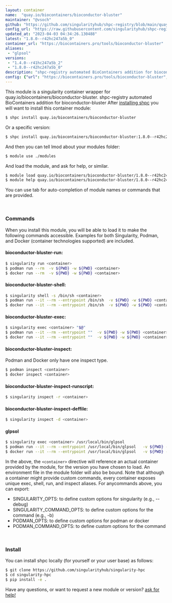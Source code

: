 ```yaml
---
layout: container
name:  "quay.io/biocontainers/bioconductor-bluster"
maintainer: "@vsoch"
github: "https://github.com/singularityhub/shpc-registry/blob/main/quay.io/biocontainers/bioconductor-bluster/container.yaml"
config_url: "https://raw.githubusercontent.com/singularityhub/shpc-registry/main/quay.io/biocontainers/bioconductor-bluster/container.yaml"
updated_at: "2023-04-03 04:34:26.130488"
latest: "1.8.0--r42hc247a5b_0"
container_url: "https://biocontainers.pro/tools/bioconductor-bluster"
aliases:
 - "glpsol"
versions:
 - "1.4.0--r41hc247a5b_2"
 - "1.8.0--r42hc247a5b_0"
description: "shpc-registry automated BioContainers addition for bioconductor-bluster"
config: {"url": "https://biocontainers.pro/tools/bioconductor-bluster", "maintainer": "@vsoch", "description": "shpc-registry automated BioContainers addition for bioconductor-bluster", "latest": {"1.8.0--r42hc247a5b_0": "sha256:896f02361ee91fd38eb21e603100453092fb44b1d6901cb2d35eea610644478d"}, "tags": {"1.4.0--r41hc247a5b_2": "sha256:fcb086716e9c7006fb46c9d012b59dacf803d5d60745487b99cbe2a1d532598e", "1.8.0--r42hc247a5b_0": "sha256:896f02361ee91fd38eb21e603100453092fb44b1d6901cb2d35eea610644478d"}, "docker": "quay.io/biocontainers/bioconductor-bluster", "aliases": {"glpsol": "/usr/local/bin/glpsol"}}
---
```


This module is a singularity container wrapper for quay.io/biocontainers/bioconductor-bluster.
shpc-registry automated BioContainers addition for bioconductor-bluster
After [installing shpc](#install) you will want to install this container module:


```bash
$ shpc install quay.io/biocontainers/bioconductor-bluster
```

Or a specific version:

```bash
$ shpc install quay.io/biocontainers/bioconductor-bluster:1.8.0--r42hc247a5b_0
```

And then you can tell lmod about your modules folder:

```bash
$ module use ./modules
```

And load the module, and ask for help, or similar.

```bash
$ module load quay.io/biocontainers/bioconductor-bluster/1.8.0--r42hc247a5b_0
$ module help quay.io/biocontainers/bioconductor-bluster/1.8.0--r42hc247a5b_0
```

You can use tab for auto-completion of module names or commands that are provided.

<br>

### Commands

When you install this module, you will be able to load it to make the following commands accessible.
Examples for both Singularity, Podman, and Docker (container technologies supported) are included.

#### bioconductor-bluster-run:

```bash
$ singularity run <container>
$ podman run --rm  -v ${PWD} -w ${PWD} <container>
$ docker run --rm  -v ${PWD} -w ${PWD} <container>
```

#### bioconductor-bluster-shell:

```bash
$ singularity shell -s /bin/sh <container>
$ podman run --it --rm --entrypoint /bin/sh  -v ${PWD} -w ${PWD} <container>
$ docker run --it --rm --entrypoint /bin/sh  -v ${PWD} -w ${PWD} <container>
```

#### bioconductor-bluster-exec:

```bash
$ singularity exec <container> "$@"
$ podman run --it --rm --entrypoint ""  -v ${PWD} -w ${PWD} <container> "$@"
$ docker run --it --rm --entrypoint ""  -v ${PWD} -w ${PWD} <container> "$@"
```

#### bioconductor-bluster-inspect:

Podman and Docker only have one inspect type.

```bash
$ podman inspect <container>
$ docker inspect <container>
```

#### bioconductor-bluster-inspect-runscript:

```bash
$ singularity inspect -r <container>
```

#### bioconductor-bluster-inspect-deffile:

```bash
$ singularity inspect -d <container>
```


#### glpsol

```bash
$ singularity exec <container> /usr/local/bin/glpsol
$ podman run --it --rm --entrypoint /usr/local/bin/glpsol   -v ${PWD} -w ${PWD} <container> -c " $@"
$ docker run --it --rm --entrypoint /usr/local/bin/glpsol   -v ${PWD} -w ${PWD} <container> -c " $@"
```



In the above, the `<container>` directive will reference an actual container provided
by the module, for the version you have chosen to load. An environment file in the
module folder will also be bound. Note that although a container
might provide custom commands, every container exposes unique exec, shell, run, and
inspect aliases. For anycommands above, you can export:

 - SINGULARITY_OPTS: to define custom options for singularity (e.g., --debug)
 - SINGULARITY_COMMAND_OPTS: to define custom options for the command (e.g., -b)
 - PODMAN_OPTS: to define custom options for podman or docker
 - PODMAN_COMMAND_OPTS: to define custom options for the command

<br>

### Install

You can install shpc locally (for yourself or your user base) as follows:

```bash
$ git clone https://github.com/singularityhub/singularity-hpc
$ cd singularity-hpc
$ pip install -e .
```

Have any questions, or want to request a new module or version? [ask for help!](https://github.com/singularityhub/singularity-hpc/issues)